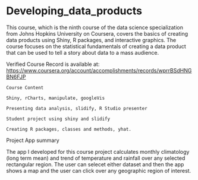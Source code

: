# Developing_data_products

This course, which is the ninth course of the data science specialization from Johns Hopkins University on Coursera, covers the 
basics of creating data products using Shiny, R packages, and interactive graphics. The course focuses on the statistical fundamentals of creating a data product that can be used to tell a story about data to a mass audience.

Verified Course Record is available at: https://www.coursera.org/account/accomplishments/records/wprrBSdHNGBN6FJP

    Course Content

    Shiny, rCharts, manipulate, googleVis

    Presenting data analysis, slidify, R Studio presenter

    Student project using shiny and slidify

    Creating R packages, classes and methods, yhat.


Project App summary

The app I developed for this course project calculates monthly climatology (long term mean) and trend of temperature and rainfall over any selected rectangular region. The user can selecet either dataset and then the app shows a map and the user can click over any geographic region of interest. 
